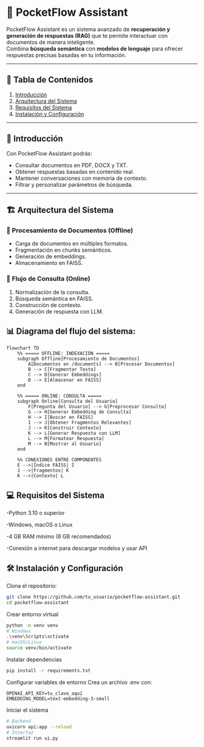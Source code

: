 # 🤖 PocketFlow Assistant  

PocketFlow Assistant es un sistema avanzado de **recuperación y generación de respuestas (RAG)** que te permite interactuar con documentos de manera inteligente.  
Combina **búsqueda semántica** con **modelos de lenguaje** para ofrecer respuestas precisas basadas en tu información.  

---

## 📌 Tabla de Contenidos  
1. [Introducción](#-introducción)  
2. [Arquitectura del Sistema](#-arquitectura-del-sistema)  
3. [Requisitos del Sistema](#-requisitos-del-sistema)  
4. [Instalación y Configuración](#-instalación-y-configuración)  


---

## 🌟 Introducción  
Con PocketFlow Assistant podrás:  
- Consultar documentos en PDF, DOCX y TXT.  
- Obtener respuestas basadas en contenido real.  
- Mantener conversaciones con memoria de contexto.  
- Filtrar y personalizar parámetros de búsqueda.  

---

## 🏗️ Arquitectura del Sistema  

### 🔹 Procesamiento de Documentos (Offline)  
- Carga de documentos en múltiples formatos.  
- Fragmentación en chunks semánticos.  
- Generación de embeddings.  
- Almacenamiento en FAISS.  

### 🔹 Flujo de Consulta (Online)  
1. Normalización de la consulta.  
2. Búsqueda semántica en FAISS.  
3. Construcción de contexto.  
4. Generación de respuesta con LLM.  

## 📊 **Diagrama del flujo del sistema:**  

```mermaid
flowchart TD
    %% ===== OFFLINE: INDEXACIÓN =====
    subgraph Offline[Procesamiento de Documentos]
        A[Documentos en /documents] --> B[Procesar Documentos]
        B --> C[Fragmentar Texto]
        C --> D[Generar Embeddings]
        D --> E[Almacenar en FAISS]
    end

    %% ===== ONLINE: CONSULTA =====
    subgraph Online[Consulta del Usuario]
        F[Pregunta del Usuario] --> G[Preprocesar Consulta]
        G --> H[Generar Embedding de Consulta]
        H --> I[Buscar en FAISS]
        I --> J[Obtener Fragmentos Relevantes]
        J --> K[Construir Contexto]
        K --> L[Generar Respuesta con LLM]
        L --> M[Formatear Respuesta]
        M --> N[Mostrar al Usuario]
    end

    %% CONEXIONES ENTRE COMPONENTES
    E -->|Índice FAISS| I
    J -->|Fragmentos| K
    K -->|Contexto| L
```



## 💻 Requisitos del Sistema
-Python 3.10 o superior

-Windows, macOS o Linux

-4 GB RAM mínimo (8 GB recomendados)

-Conexión a internet para descargar modelos y usar API

## 🛠️ Instalación y Configuración

Clona el repositorio:

```bash
git clone https://github.com/tu_usuario/pocketflow-assistant.git
cd pocketflow-assistant
```
Crear entorno virtual

```bash
python -m venv venv
# Windows
.\venv\Scripts\activate
# macOS/Linux
source venv/bin/activate
```
Instalar dependencias

```bash
pip install -r requirements.txt
```
Configurar variables de entorno
Crea un archivo .env con:

```env
OPENAI_API_KEY=tu_clave_aquí
EMBEDDING_MODEL=text-embedding-3-small
```

Iniciar el sistema

```bash
# Backend
uvicorn api:app --reload
# Interfaz
streamlit run ui.py
```




